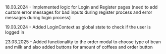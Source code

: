 18.03.2024 - Implemented logic for Login and Register pages (need to add custom error messages for bad inputs during register process and error messages during login process)

19.03.2024 - Added LoginContext as global state to check if the user is logged in

23.03.2025 - Added functionality to the order modal to choose type of bean and milk and also added buttons for amount of coffees and order button

